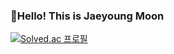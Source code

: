 ### 🐢Hello! This is Jaeyoung Moon

[![Solved.ac 프로필](http://mazassumnida.wtf/api/v2/generate_badge?boj=mjy0992)](https://solved.ac/mjy0992)

<!--
**ja2y5ung/ja2y5ung** is a ✨ _special_ ✨ repository because its `README.md` (this file) appears on your GitHub profile.

Here are some ideas to get you started:

- 🔭 I’m currently working on ...
- 🌱 I’m currently learning ...
- 👯 I’m looking to collaborate on ...
- 🤔 I’m looking for help with ...
- 💬 Ask me about ...
- 📫 How to reach me: ...
- 😄 Pronouns: ...
- ⚡ Fun fact: ...
-->
